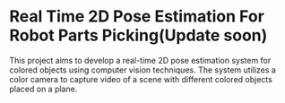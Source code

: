 # Real Time 2D Pose Estimation For Robot Parts Picking(Update soon)
This project aims to develop a real-time 2D pose estimation system for colored objects using computer vision techniques. The system utilizes a color camera to capture video of a scene with different colored objects placed on a plane.
